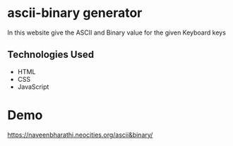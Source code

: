 # ascii-binary generator

In this website give the ASCII and Binary value for the given Keyboard keys

## Technologies Used

- HTML
- CSS
- JavaScript

# Demo 

https://naveenbharathi.neocities.org/ascii&binary/
